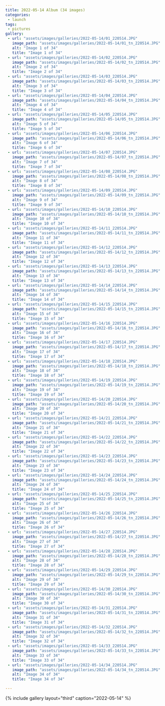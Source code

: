 ```yaml
---
title: 2022-05-14 Album (34 images)
categories:
 - launch
tags:
 - pictures
gallery:
 - url: "assets/images/galleries/2022-05-14/01_220514.JPG"
   image_path: "assets/images/galleries/2022-05-14/01_tn_220514.JPG"
   alt: "Image 1 of 34"
   title: "Image 1 of 34"
 - url: "assets/images/galleries/2022-05-14/02_220514.JPG"
   image_path: "assets/images/galleries/2022-05-14/02_tn_220514.JPG"
   alt: "Image 2 of 34"
   title: "Image 2 of 34"
 - url: "assets/images/galleries/2022-05-14/03_220514.JPG"
   image_path: "assets/images/galleries/2022-05-14/03_tn_220514.JPG"
   alt: "Image 3 of 34"
   title: "Image 3 of 34"
 - url: "assets/images/galleries/2022-05-14/04_220514.JPG"
   image_path: "assets/images/galleries/2022-05-14/04_tn_220514.JPG"
   alt: "Image 4 of 34"
   title: "Image 4 of 34"
 - url: "assets/images/galleries/2022-05-14/05_220514.JPG"
   image_path: "assets/images/galleries/2022-05-14/05_tn_220514.JPG"
   alt: "Image 5 of 34"
   title: "Image 5 of 34"
 - url: "assets/images/galleries/2022-05-14/06_220514.JPG"
   image_path: "assets/images/galleries/2022-05-14/06_tn_220514.JPG"
   alt: "Image 6 of 34"
   title: "Image 6 of 34"
 - url: "assets/images/galleries/2022-05-14/07_220514.JPG"
   image_path: "assets/images/galleries/2022-05-14/07_tn_220514.JPG"
   alt: "Image 7 of 34"
   title: "Image 7 of 34"
 - url: "assets/images/galleries/2022-05-14/08_220514.JPG"
   image_path: "assets/images/galleries/2022-05-14/08_tn_220514.JPG"
   alt: "Image 8 of 34"
   title: "Image 8 of 34"
 - url: "assets/images/galleries/2022-05-14/09_220514.JPG"
   image_path: "assets/images/galleries/2022-05-14/09_tn_220514.JPG"
   alt: "Image 9 of 34"
   title: "Image 9 of 34"
 - url: "assets/images/galleries/2022-05-14/10_220514.JPG"
   image_path: "assets/images/galleries/2022-05-14/10_tn_220514.JPG"
   alt: "Image 10 of 34"
   title: "Image 10 of 34"
 - url: "assets/images/galleries/2022-05-14/11_220514.JPG"
   image_path: "assets/images/galleries/2022-05-14/11_tn_220514.JPG"
   alt: "Image 11 of 34"
   title: "Image 11 of 34"
 - url: "assets/images/galleries/2022-05-14/12_220514.JPG"
   image_path: "assets/images/galleries/2022-05-14/12_tn_220514.JPG"
   alt: "Image 12 of 34"
   title: "Image 12 of 34"
 - url: "assets/images/galleries/2022-05-14/13_220514.JPG"
   image_path: "assets/images/galleries/2022-05-14/13_tn_220514.JPG"
   alt: "Image 13 of 34"
   title: "Image 13 of 34"
 - url: "assets/images/galleries/2022-05-14/14_220514.JPG"
   image_path: "assets/images/galleries/2022-05-14/14_tn_220514.JPG"
   alt: "Image 14 of 34"
   title: "Image 14 of 34"
 - url: "assets/images/galleries/2022-05-14/15_220514.JPG"
   image_path: "assets/images/galleries/2022-05-14/15_tn_220514.JPG"
   alt: "Image 15 of 34"
   title: "Image 15 of 34"
 - url: "assets/images/galleries/2022-05-14/16_220514.JPG"
   image_path: "assets/images/galleries/2022-05-14/16_tn_220514.JPG"
   alt: "Image 16 of 34"
   title: "Image 16 of 34"
 - url: "assets/images/galleries/2022-05-14/17_220514.JPG"
   image_path: "assets/images/galleries/2022-05-14/17_tn_220514.JPG"
   alt: "Image 17 of 34"
   title: "Image 17 of 34"
 - url: "assets/images/galleries/2022-05-14/18_220514.JPG"
   image_path: "assets/images/galleries/2022-05-14/18_tn_220514.JPG"
   alt: "Image 18 of 34"
   title: "Image 18 of 34"
 - url: "assets/images/galleries/2022-05-14/19_220514.JPG"
   image_path: "assets/images/galleries/2022-05-14/19_tn_220514.JPG"
   alt: "Image 19 of 34"
   title: "Image 19 of 34"
 - url: "assets/images/galleries/2022-05-14/20_220514.JPG"
   image_path: "assets/images/galleries/2022-05-14/20_tn_220514.JPG"
   alt: "Image 20 of 34"
   title: "Image 20 of 34"
 - url: "assets/images/galleries/2022-05-14/21_220514.JPG"
   image_path: "assets/images/galleries/2022-05-14/21_tn_220514.JPG"
   alt: "Image 21 of 34"
   title: "Image 21 of 34"
 - url: "assets/images/galleries/2022-05-14/22_220514.JPG"
   image_path: "assets/images/galleries/2022-05-14/22_tn_220514.JPG"
   alt: "Image 22 of 34"
   title: "Image 22 of 34"
 - url: "assets/images/galleries/2022-05-14/23_220514.JPG"
   image_path: "assets/images/galleries/2022-05-14/23_tn_220514.JPG"
   alt: "Image 23 of 34"
   title: "Image 23 of 34"
 - url: "assets/images/galleries/2022-05-14/24_220514.JPG"
   image_path: "assets/images/galleries/2022-05-14/24_tn_220514.JPG"
   alt: "Image 24 of 34"
   title: "Image 24 of 34"
 - url: "assets/images/galleries/2022-05-14/25_220514.JPG"
   image_path: "assets/images/galleries/2022-05-14/25_tn_220514.JPG"
   alt: "Image 25 of 34"
   title: "Image 25 of 34"
 - url: "assets/images/galleries/2022-05-14/26_220514.JPG"
   image_path: "assets/images/galleries/2022-05-14/26_tn_220514.JPG"
   alt: "Image 26 of 34"
   title: "Image 26 of 34"
 - url: "assets/images/galleries/2022-05-14/27_220514.JPG"
   image_path: "assets/images/galleries/2022-05-14/27_tn_220514.JPG"
   alt: "Image 27 of 34"
   title: "Image 27 of 34"
 - url: "assets/images/galleries/2022-05-14/28_220514.JPG"
   image_path: "assets/images/galleries/2022-05-14/28_tn_220514.JPG"
   alt: "Image 28 of 34"
   title: "Image 28 of 34"
 - url: "assets/images/galleries/2022-05-14/29_220514.JPG"
   image_path: "assets/images/galleries/2022-05-14/29_tn_220514.JPG"
   alt: "Image 29 of 34"
   title: "Image 29 of 34"
 - url: "assets/images/galleries/2022-05-14/30_220514.JPG"
   image_path: "assets/images/galleries/2022-05-14/30_tn_220514.JPG"
   alt: "Image 30 of 34"
   title: "Image 30 of 34"
 - url: "assets/images/galleries/2022-05-14/31_220514.JPG"
   image_path: "assets/images/galleries/2022-05-14/31_tn_220514.JPG"
   alt: "Image 31 of 34"
   title: "Image 31 of 34"
 - url: "assets/images/galleries/2022-05-14/32_220514.JPG"
   image_path: "assets/images/galleries/2022-05-14/32_tn_220514.JPG"
   alt: "Image 32 of 34"
   title: "Image 32 of 34"
 - url: "assets/images/galleries/2022-05-14/33_220514.JPG"
   image_path: "assets/images/galleries/2022-05-14/33_tn_220514.JPG"
   alt: "Image 33 of 34"
   title: "Image 33 of 34"
 - url: "assets/images/galleries/2022-05-14/34_220514.JPG"
   image_path: "assets/images/galleries/2022-05-14/34_tn_220514.JPG"
   alt: "Image 34 of 34"
   title: "Image 34 of 34"

---
```


{% include gallery layout="third" caption="2022-05-14" %}
